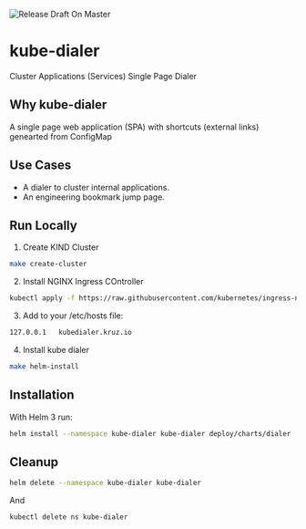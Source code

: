 ![Release Draft On Master](https://github.com/kruzio/kube-dialer/workflows/Release%20Draft%20On%20Master/badge.svg)

# kube-dialer
Cluster Applications (Services) Single Page Dialer


## Why kube-dialer
A single page web application (SPA) with shortcuts (external links) genearted from ConfigMap

## Use Cases
* A dialer to cluster internal applications.
* An engineering bookmark jump page.


## Run Locally

1. Create KIND Cluster
```bash
make create-cluster
```

2. Install NGINX Ingress COntroller
```bash
kubectl apply -f https://raw.githubusercontent.com/kubernetes/ingress-nginx/master/deploy/static/provider/kind/deploy.yaml
```

3. Add to your /etc/hosts file:
```bash
127.0.0.1	kubedialer.kruz.io
```

4. Install kube dialer
```bash
make helm-install
```

## Installation

With Helm 3 run:

```bash
helm install --namespace kube-dialer kube-dialer deploy/charts/dialer
```

## Cleanup

```bash
helm delete --namespace kube-dialer kube-dialer
```

And

```bash
kubectl delete ns kube-dialer
```
